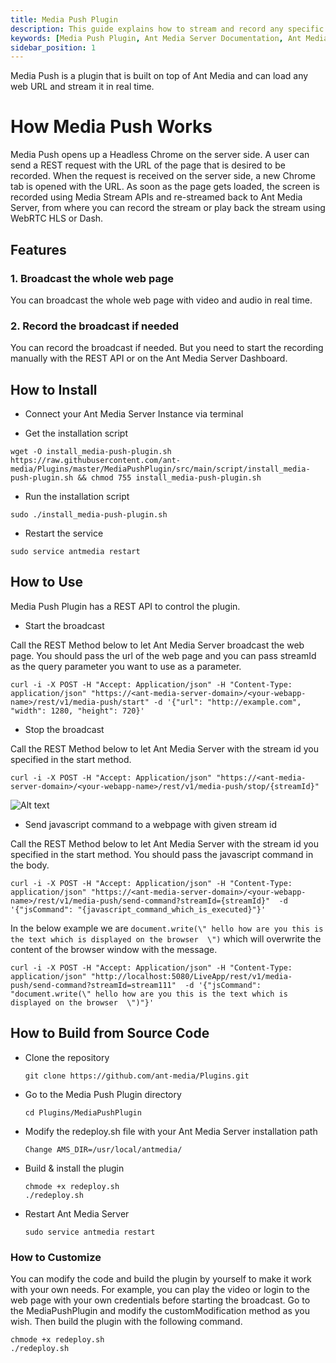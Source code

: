 ```yaml
---
title: Media Push Plugin
description: This guide explains how to stream and record any specific web page using the media push plugin
keywords: [Media Push Plugin, Ant Media Server Documentation, Ant Media Server Tutorials]
sidebar_position: 1
---
```


Media Push is a plugin that is built on top of Ant Media and can load any web URL and stream it in real time.

# How Media Push Works
Media Push opens up a Headless Chrome on the server side. A user can send a REST request with the URL of the page that is desired to be recorded. When the request is received on the server side, a new Chrome tab is opened with the URL. As soon as the page gets loaded, the screen is recorded using Media Stream APIs and re-streamed back to Ant Media Server, from where you can record the stream or play back the stream using WebRTC HLS or Dash.

## Features

### 1. Broadcast the whole web page

You can broadcast the whole web page with video and audio in real time.

### 2. Record the broadcast if needed

You can record the broadcast if needed. But you need to start the recording manually with the REST API or on the Ant Media Server Dashboard.

## How to Install 

 - Connect your Ant Media Server Instance via terminal
 
 - Get the installation script 
  ```
  wget -O install_media-push-plugin.sh https://raw.githubusercontent.com/ant-media/Plugins/master/MediaPushPlugin/src/main/script/install_media-push-plugin.sh && chmod 755 install_media-push-plugin.sh
  ```
 
 - Run the installation script
  ```
  sudo ./install_media-push-plugin.sh
  ```
  
 - Restart the service

  ```
  sudo service antmedia restart
  ```

## How to Use

Media Push Plugin has a REST API to control the plugin. 

* Start the broadcast

Call the REST Method below to let Ant Media Server broadcast the web page. You should pass the url of the web page and you can pass streamId as the query parameter you want to use as a parameter.
   ```
   curl -i -X POST -H "Accept: Application/json" -H "Content-Type: application/json" "https://<ant-media-server-domain>/<your-webapp-name>/rest/v1/media-push/start" -d '{"url": "http://example.com", "width": 1280, "height": 720}'
   ```

* Stop the broadcast

Call the REST Method below to let Ant Media Server with the stream id you specified in the start method.
   ```
   curl -i -X POST -H "Accept: Application/json" "https://<ant-media-server-domain>/<your-webapp-name>/rest/v1/media-push/stop/{streamId}"
   ```

![Alt text](https://github.com/ant-media/ant-media-documentation/assets/47350008/ddb033c6-22a0-4a1b-9cbb-945b71eb1867)

* Send javascript command to a webpage with given stream id

Call the REST Method below to let Ant Media Server with the stream id you specified in the start method. You should pass the javascript command in the body.
   ```
   curl -i -X POST -H "Accept: Application/json" -H "Content-Type: application/json" "https://<ant-media-server-domain>/<your-webapp-name>/rest/v1/media-push/send-command?streamId={streamId}"  -d '{"jsCommand": "{javascript_command_which_is_executed}"}'
   ```
In the below example we are  ` document.write(\" hello how are you this is the text which is displayed on the browser  \") ` which will overwrite the content of the browser window with the message.
   ```
   curl -i -X POST -H "Accept: Application/json" -H "Content-Type: application/json" "http://localhost:5080/LiveApp/rest/v1/media-push/send-command?streamId=stream111"  -d '{"jsCommand": "document.write(\" hello how are you this is the text which is displayed on the browser  \")"}'
   ```

## How to Build from Source Code


- Clone the repository

  ```
  git clone https://github.com/ant-media/Plugins.git
  ```

- Go to the Media Push Plugin directory

  ```
  cd Plugins/MediaPushPlugin
  ```

- Modify the redeploy.sh file with your Ant Media Server installation path

  ```
  Change AMS_DIR=/usr/local/antmedia/
  ```

- Build & install the plugin

  ```
  chmode +x redeploy.sh
  ./redeploy.sh
  ```

- Restart Ant Media Server

  ```
  sudo service antmedia restart
  ```

### How to Customize
You can modify the code and build the plugin by yourself to make it work with your own needs. For example, you can play the video or login to the web page with your own credentials before starting the broadcast.
Go to the MediaPushPlugin and modify the customModification method as you wish. Then build the plugin with the following command.

  ```
  chmode +x redeploy.sh
  ./redeploy.sh
  ```
